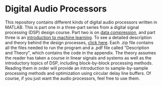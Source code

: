 # Digital Audio Processors
  This repository contains different kinds of digital audio processors written in MATLAB. This is part one in a three-part series from a digital signal processing (DSP) design course. Part two is on [data compression](https://github.com/QuantumAudio/Data-Compression), and part three is an [introduction to machine learning](https://github.com/QuantumAudio/Introduction-to-Machine-Learning). To see a detailed description and theory behind the design processes, [click here](https://github.com/QuantumAudio/DSP_Design). Each .zip file contains all the files needed to run the program and a .pdf file called "Description and Theory", which contains the code in the appendix. The theory assumes the reader has taken a course in linear signals and systems as well as the introductory topics of DSP, including block-by-block processing methods. Reading them in order will provide an introduction to sample-by-sample processing methods and optimization using circular delay line buffers.  Of course, if you just want the audio processors, feel free to use them. 
